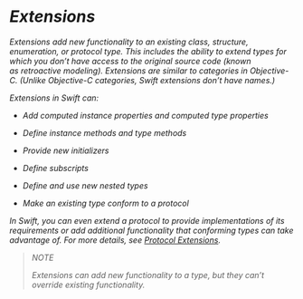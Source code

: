 # *Extensions*

*Extensions add new functionality to an existing class, structure, enumeration, or protocol type. This includes the ability to extend types for which you don’t have access to the original source code (known as retroactive modeling). Extensions are similar to categories in Objective-C. (Unlike Objective-C categories, Swift extensions don’t have names.)*

*Extensions in Swift can:*

- *Add computed instance properties and computed type properties*

- *Define instance methods and type methods*

- *Provide new initializers*

- *Define subscripts*

- *Define and use new nested types*

- *Make an existing type conform to a protocol*

*In Swift, you can even extend a protocol to provide implementations of its requirements or add additional functionality that conforming types can take advantage of. For more details, see [Protocol Extensions](https://docs.swift.org/swift-book/LanguageGuide/Protocols.html#ID521).*

> *NOTE*
> 
> *Extensions can add new functionality to a type, but they can’t override existing functionality.*
